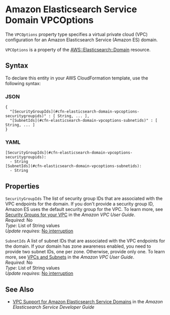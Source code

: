 # Amazon Elasticsearch Service Domain VPCOptions<a name="aws-properties-elasticsearch-domain-vpcoptions"></a>

<a name="aws-properties-elasticsearch-domain-vpcoptions-description"></a>The `VPCOptions` property type specifies a virtual private cloud \(VPC\) configuration for an Amazon Elasticsearch Service \(Amazon ES\) domain\.

<a name="aws-properties-elasticsearch-domain-vpcoptions-inheritance"></a> `VPCOptions` is a property of the [AWS::Elasticsearch::Domain](aws-resource-elasticsearch-domain.md) resource\.

## Syntax<a name="aws-properties-elasticsearch-domain-vpcoptions-syntax"></a>

To declare this entity in your AWS CloudFormation template, use the following syntax:

### JSON<a name="aws-properties-elasticsearch-domain-vpcoptions-syntax.json"></a>

```
{
  "[SecurityGroupIds](#cfn-elasticsearch-domain-vpcoptions-securitygroupids)" : [ String, ... ],
  "[SubnetIds](#cfn-elasticsearch-domain-vpcoptions-subnetids)" : [ String, ... ]
}
```

### YAML<a name="aws-properties-elasticsearch-domain-vpcoptions-syntax.yaml"></a>

```
[SecurityGroupIds](#cfn-elasticsearch-domain-vpcoptions-securitygroupids): 
  - String
[SubnetIds](#cfn-elasticsearch-domain-vpcoptions-subnetids): 
  - String
```

## Properties<a name="aws-properties-elasticsearch-domain-vpcoptions-properties"></a>

`SecurityGroupIds`  <a name="cfn-elasticsearch-domain-vpcoptions-securitygroupids"></a>
The list of security group IDs that are associated with the VPC endpoints for the domain\. If you don't provide a security group ID, Amazon ES uses the default security group for the VPC\. To learn more, see [Security Groups for your VPC](https://docs.aws.amazon.com/AmazonVPC/latest/UserGuide/VPC_SecurityGroups.html) in the *Amazon VPC User Guide*\.  
 *Required*: No  
 *Type*: List of String values  
 *Update requires*: [No interruption](using-cfn-updating-stacks-update-behaviors.md#update-no-interrupt) 

`SubnetIds`  <a name="cfn-elasticsearch-domain-vpcoptions-subnetids"></a>
A list of subnet IDs that are associated with the VPC endpoints for the domain\. If your domain has zone awareness enabled, you need to provide two subnet IDs, one per zone\. Otherwise, provide only one\. To learn more, see [VPCs and Subnets](https://docs.aws.amazon.com/AmazonVPC/latest/UserGuide/VPC_Subnets.html) in the *Amazon VPC User Guide*\.  
 *Required*: No  
 *Type*: List of String values  
 *Update requires*: [No interruption](using-cfn-updating-stacks-update-behaviors.md#update-no-interrupt) 

## See Also<a name="aws-properties-elasticsearch-domain-vpcoptions-seealso"></a>
+ [VPC Support for Amazon Elasticsearch Service Domains](https://docs.aws.amazon.com/elasticsearch-service/latest/developerguide/es-vpc.html) in the *Amazon Elasticsearch Service Developer Guide*